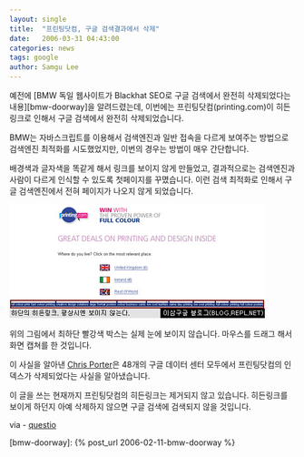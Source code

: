 ```yaml
---
layout: single
title:  "프린팅닷컴, 구글 검색결과에서 삭제"
date:   2006-03-31 04:43:00
categories: news
tags: google
author: Samgu Lee
---
```

예전에 [BMW 독일 웹사이트가 Blackhat SEO로 구글 검색에서 완전히 삭제되었다는 내용][bmw-doorway]을 알려드렸는데, 이번에는 프린팅닷컴(printing.com)이 히든링크로 인해서 구글 검색에서 완전히 삭제되었습니다.

BMW는 자바스크립트를 이용해서 검색엔진과 일반 접속을 다르게 보여주는 방법으로 검색엔진 최적화를 시도했었지만, 이번의 경우는 방법이 매우 간단합니다.

배경색과 글자색을 똑같게 해서 링크를 보이지 않게 만들었고, 결과적으로는 검색엔진과 사람이 다르게 인식할 수 있도록 첫페이지를 꾸몄습니다. 이런 검색 최적화로 인해서 구글 검색엔진에서 전혀 페이지가 나오지 않게 되었습니다.

![히든링크를 이용한 검색 최적화](/assets/printing_banned.jpg)

위의 그림에서 최하단 빨강색 박스는 실제 눈에 보이지 않습니다. 마우스를 드래그 해서 화면 캡쳐를 한 것입니다.

이 사실을 알아낸 [Chris Porter](http://www.questio.co.uk/blog/google-bans-printingcom)은 48개의 구글 데이터 센터 모두에서 프린팅닷컴의 인덱스가 삭제되었다는 사실을 알아냈습니다.

이 글을 쓰는 현재까지 프린팅닷컴의 히든링크는 제거되지 않고 있습니다. 히든링크를 보이게 하던지 아예 삭제하지 않으면 구글 검색에 검색되지 않을 것입니다.

via - [questio](http://www.questio.co.uk/blog/google-bans-printingcom)

[bmw-doorway]: {% post_url 2006-02-11-bmw-doorway %}
